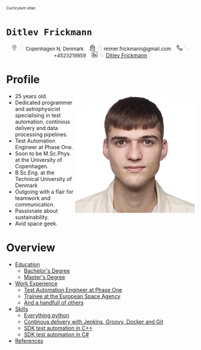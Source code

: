 
<font size="1"> Curriculum vitae</font>
# `Ditlev Frickmann`
<p align="middle">
    <img src="images/icons/dark/location.png#gh-light-mode-only" alt="location" width="15"/>
    <img src="images/icons/light/location.png#gh-dark-mode-only" alt="location" width="15"/>
    <font size="2"> Copenhagen N, Denmark</font>
    &nbsp;&nbsp;
    <img src="images/icons/dark/mail.png#gh-light-mode-only" alt="linkedin" width="15"/>
    <img src="images/icons/light/mail.png#gh-dark-mode-only" alt="linkedin" width="15"/>
    <font size="2"> reimer.frickmann@gmail.com</font>
    &nbsp;&nbsp;
    <img src="images/icons/dark/phone.png#gh-light-mode-only" alt="linkedin" width="15"/>
    <img src="images/icons/light/phone.png#gh-dark-mode-only" alt="linkedin" width="15"/>
    <font size="2"> +4523219859</font>
    &nbsp;&nbsp;
    <img src="images/icons/dark/linkedin.png#gh-light-mode-only" alt="linkedin" width="15"/>
    <img src="images/icons/light/linkedin.png#gh-dark-mode-only" alt="linkedin" width="15" href=/>
    <a href="https://www.linkedin.com/in/ditlev-frickmann/" >Ditlev Frickmann </a>
</p>


# Profile
<img src="images/headshot/320x320.jpg" align="right"
     alt="headshot" width="320" height="320">
- 25 years old.
- Dedicated programmer and astrophysicist specialising in test automation, continous delivery and data processing pipelines.  
- Test Automation Engineer at Phase One.
- Soon to be M.Sc.Phys. at the University of Copenhagen.
- B.Sc.Eng. at the Technical University of Denmark
- Outgoing with a flair for teamwork and communication.
- Passionate about sustainability.
- Avid space geek.


# Overview
- [Education](Education/)
    - [Bachelor's Degree](Education/B.Sc.Eng.md)
    - [Master's Degree](Education/M.Sc.Phys.md)
- [Work Experience](WorkExperience/)
    - [Test Automation Engineer at Phase One](WorkExperience/TestAutomation-PhaseOne.md)
    - [Trainee at the European Space Agency](WorkExperience/Trainee-EuropeanSpaceAgency.md)
    - [And a handfull of others](WorkExperience/Others.md)
- [Skills](Skills/)
    - [Everything python](Skills/python.py)
    - [Continous delivery with Jenkins, Groovy, Docker and Git](Skills/Jenkinsfile.groovy)
    - [SDK test automation in C++](Skills/cpp.cpp)
    - [SDK test automation in C#](Skills/cs.cs)
- [References](References/)